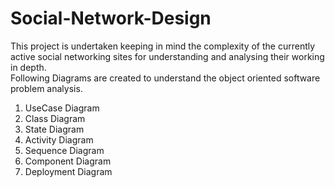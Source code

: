# Social-Network-Design
This project is undertaken keeping in mind the complexity of the currently active social networking sites for understanding and analysing their working in depth.<br>
Following Diagrams are created to understand the object oriented software problem analysis.<br>
1) UseCase Diagram
2) Class Diagram
3) State Diagram
4) Activity Diagram
5) Sequence Diagram 
6) Component Diagram
7) Deployment Diagram
